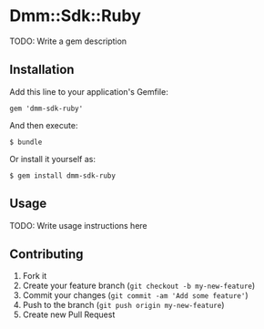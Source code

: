 # Dmm::Sdk::Ruby

TODO: Write a gem description

## Installation

Add this line to your application's Gemfile:

    gem 'dmm-sdk-ruby'

And then execute:

    $ bundle

Or install it yourself as:

    $ gem install dmm-sdk-ruby

## Usage

TODO: Write usage instructions here

## Contributing

1. Fork it
2. Create your feature branch (`git checkout -b my-new-feature`)
3. Commit your changes (`git commit -am 'Add some feature'`)
4. Push to the branch (`git push origin my-new-feature`)
5. Create new Pull Request

